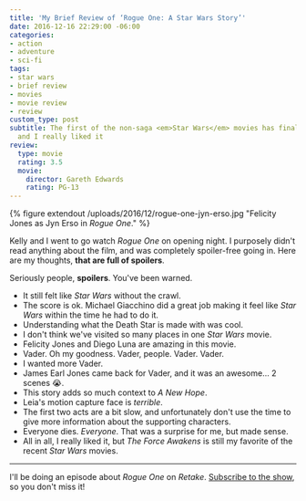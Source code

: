 ```yaml
---
title: 'My Brief Review of ‘Rogue One: A Star Wars Story’'
date: 2016-12-16 22:29:00 -06:00
categories:
- action
- adventure
- sci-fi
tags:
- star wars
- brief review
- movies
- movie review
- review
custom_type: post
subtitle: The first of the non-saga <em>Star Wars</em> movies has finally come out,
  and I really liked it
review:
  type: movie
  rating: 3.5
  movie:
    director: Gareth Edwards
    rating: PG-13
---
```


{% figure extendout /uploads/2016/12/rogue-one-jyn-erso.jpg "Felicity Jones as Jyn Erso in <em>Rogue One</em>." %}

Kelly and I went to go watch *Rogue One* on opening night. I purposely didn't read anything about the film, and was completely spoiler-free going in. Here are my thoughts, **that are full of spoilers**.

Seriously people, **spoilers**. You've been warned.

- It still felt like *Star Wars* without the crawl.
- The score is ok. Michael Giacchino did a great job making it feel like *Star Wars* within the time he had to do it.
- Understanding what the Death Star is made with was cool.
- I don't think we've visited so many places in one *Star Wars* movie.
- Felicity Jones and Diego Luna are amazing in this movie.
- Vader. Oh my goodness. Vader, people. Vader. Vader.
- I wanted more Vader.
- James Earl Jones came back for Vader, and it was an awesome… 2 scenes 😭.
- This story adds so much context to *A New Hope*.
- Leia's motion capture face is *terrible*.
- The first two acts are a bit slow, and unfortunately don't use the time to give more information about the supporting characters.
- Everyone dies. *Everyone*. That was a surprise for me, but made sense.
- All in all, I really liked it, but *The Force Awakens* is still my favorite of the recent *Star Wars* movies.

---

I'll be doing an episode about *Rogue One* on *Retake*. [Subscribe to the show](https://nightowl.fm/retake), so you don't miss it!
